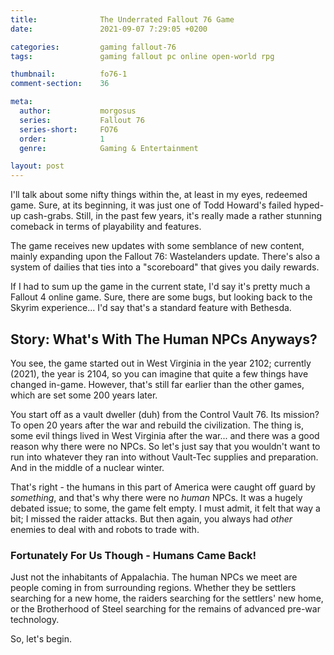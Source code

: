```yaml
---
title:              The Underrated Fallout 76 Game
date:               2021-09-07 7:29:05 +0200

categories:         gaming fallout-76
tags:               gaming fallout pc online open-world rpg

thumbnail:          fo76-1
comment-section:    36

meta:
  author:           morgosus
  series:           Fallout 76
  series-short:     FO76
  order:            1
  genre:            Gaming & Entertainment

layout: post
---
```

I'll talk about some nifty things within the, at least in my eyes, redeemed game. Sure, at its beginning, it was just one of Todd Howard's failed hyped-up cash-grabs. Still, in the past few years, it's really made a rather stunning comeback in terms of playability and features.

The game receives new updates with some semblance of new content, mainly expanding upon the Fallout 76: Wastelanders update. There's also a system of dailies that ties into a "scoreboard" that gives you daily rewards.

If I had to sum up the game in the current state, I'd say it's pretty much a Fallout 4 online game. Sure, there are some bugs, but looking back to the Skyrim experience... I'd say that's a standard feature with Bethesda.

## Story: What's With The Human NPCs Anyways?

You see, the game started out in West Virginia in the year 2102; currently (2021), the year is 2104, so you can imagine that quite a few things have changed in-game. However, that's still far earlier than the other games, which are set some 200 years later.

You start off as a vault dweller (duh) from the Control Vault 76. Its mission? To open 20 years after the war and rebuild the civilization. The thing is, some evil things lived in West Virginia after the war... and there was a good reason why there were no NPCs. So let's just say that you wouldn't want to run into whatever they ran into without Vault-Tec supplies and preparation. And in the middle of a nuclear winter.

That's right - the humans in this part of America were caught off guard by *something*, and that's why there were no *human* NPCs. It was a hugely debated issue; to some, the game felt empty. I must admit, it felt that way a bit; I missed the raider attacks. But then again, you always had *other* enemies to deal with and robots to trade with.

### Fortunately For Us Though - Humans Came Back!

Just not the inhabitants of Appalachia. The human NPCs we meet are people coming in from surrounding regions. Whether they be settlers searching for a new home, the raiders searching for the settlers' new home, or the Brotherhood of Steel searching for the remains of advanced pre-war technology.

So, let's begin.
